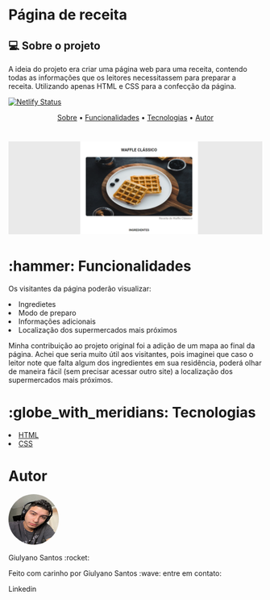 # Página de receita 

## :computer: Sobre o projeto
<p id="sobre">A ideia do projeto era criar uma página web para uma receita, contendo todas as informações que os leitores necessitassem para preparar a receita. Utilizando apenas HTML e CSS para a confecção da página. </p>

[![Netlify Status](https://api.netlify.com/api/v1/badges/10a5cf43-3ce5-46d7-a6bd-af1cea83d86e/deploy-status)](https://app.netlify.com/sites/paginadereceita/deploys)

<p align="center">
 <a href="#sobre">Sobre</a> •
 <a href="#functions">Funcionalidades</a> • 
 <a href="#tecnologias">Tecnologias</a> •  
 <a href="#autor">Autor</a> 
</p>


<h1 align="center">
  <img alt="Prévia do site" title="#paginadereceita" src="/assets/banner-projeto.png" />
</h1>

<h1 id="functions"> :hammer: Funcionalidades</h1>
<p>Os visitantes da página poderão visualizar: </p>
<li> Ingredietes </li>
<li>  Modo de preparo </li>
<li>  Informações adicionais </li>
<li>  Localização dos supermercados mais próximos </li>
<p> Minha contribuição ao projeto original foi a adição de um mapa ao final da página. Achei que seria muito útil aos visitantes, pois imaginei que caso o leitor note que falta algum dos ingredientes em sua residência, poderá olhar de maneira fácil (sem precisar acessar outro site) a localização dos supermercados mais próximos.</p>


<h1 id="tecnologias"> :globe_with_meridians: Tecnologias</h1>
<li><a href='https://developer.mozilla.org/en-US/docs/Web/HTML' target='_blank'> HTML </a></li>
<li><a href='https://developer.mozilla.org/en-US/docs/Web/CSS' target='_blank'> CSS </a></li>

<h1 id='autor'> Autor </h1>
<img src='/assets/autor-photo.jpeg' width='100px' height='100px' alt='foto do autor da página web' style="border-radius: 50%;">
<p> Giulyano Santos :rocket: </p>
<p> Feito com carinho por Giulyano Santos :wave: entre em contato: </p>
<a href='https://www.linkedin.com/in/giulyano-santos-a92b6917b/' style='text-decoration:none;' target="_blank" > Linkedin </a>

